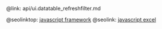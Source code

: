 @link: api/ui.datatable_refreshfilter.md

@seolinktop: [javascript framework](https://webix.com)
@seolink: [javascript excel](https://webix.com/widget/excel_viewer/)